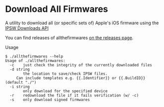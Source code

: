 Download All Firmwares
======================
A utility to download all (or specific sets of) Apple's iOS firmware using the [IPSW Downloads API](https://api.ipsw.me/)

You can find releases of allthefirmwares [on the releases page](https://github.com/cj123/allthefirmwares/releases).

Usage

```
$ ./allthefirmwares --help
Usage of ./allthefirmwares:
  -c	just check the integrity of the currently downloaded files
  -d string
    	the location to save/check IPSW files.
	 Can include templates e.g. {{.Identifier}} or {{.BuildID}} (default "./")
  -i string
    	only download for the specified device
  -r	redownload the file if it fails verification (w/ -c)
  -s	only download signed firmwares
```
